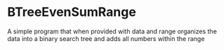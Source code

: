 # BTreeEvenSumRange
A simple program that when provided with data and range organizes the data into a binary search tree and adds all numbers within the range

